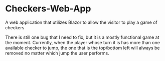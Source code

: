 # Checkers-Web-App
A web application that utilizes Blazor to allow the visitor to play a game of checkers

There is still one bug that I need to fix, but it is a mostly functional game at the moment. Currently, when the player whose turn it is has more than one available checker to jump, the one that is the top/bottom left will always be removed no matter which jump the user performs. 
